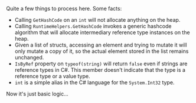 ﻿Quite a few things to process here. Some facts:

- Calling `GetHashCode` on an `int` will not allocate anything on the heap.
- Calling `RuntimeHelpers.GetHashCode` invokes a generic hashcode algorithm that will allocate intermediary reference type instances on the heap.
- Given a list of structs, accessing an element and trying to mutate it will only mutate a copy of it, so the actual element stored in the list remains unchanged.
- `IsByRef` property on `typeof(string)` will return `false` even if strings are reference types in C#. This member doesn't indicate that the type is a reference type or a value type.
- `int` is a simple alias in the C# language for the `System.Int32` type.

Now it's just basic logic...
